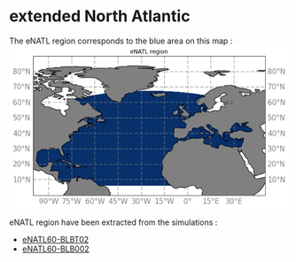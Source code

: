 # extended North Atlantic

The eNATL region corresponds to the blue area on this map :
![eNATL map](notebooks-maps/region_eNATL.png)


eNATL region have been extracted from the simulations :
  - [eNATL60-BLBT02](eNATL-eNATL60-BLBT02.md)
  - [eNATL60-BLB002](eNATL-eNATL60-BLB002.md)
